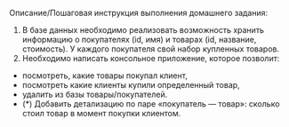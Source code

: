 Описание/Пошаговая инструкция выполнения домашнего задания:
1. В базе данных необходимо реализовать возможность хранить информацию о покупателях (id, имя) и товарах (id, название, стоимость).
У каждого покупателя свой набор купленных товаров.
2. Необходимо написать консольное приложение, которое позволит:
- посмотреть, какие товары покупал клиент,
- посмотреть какие клиенты купили определенный товар,
- удалить из базы товары/покупателей.
- (*) Добавить детализацию по паре «покупатель — товар»: сколько стоил товар в момент покупки клиентом.